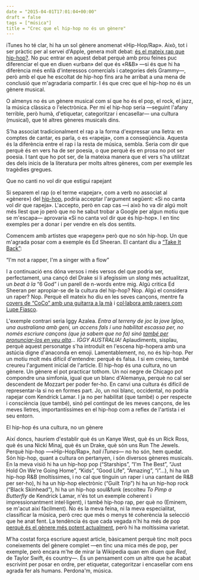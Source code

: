 ```yaml
---
date = "2015-04-01T17:01:04+00:00"
draft = false
tags = ["música"]
title = "Crec que el hip-hop no és un gènere"
---
```

iTunes ho té clar, hi ha un sol gènere anomenat «Hip-Hop/Rap». Això, tot i ser pràctic per al servei d'Apple, genera molt debat: [és el mateix rap que hip-hop?](http://www.ebony.com/entertainment-culture/the-difference-between-rap-hip-hop-798#axzz3W4hvKV5A). No puc entrar en aquest debat perquè amb prou feines puc diferenciar el que en diuen «urban» del que és «R&B» —si és que hi ha diferència més enllà d'interessos comercials i categories dels Grammy—, però amb el que he escoltat de hip-hop fins ara he arribat a una mena de conclusió que m'agradaria compartir. I és que crec que el hip-hop no és un gènere musical.

<!-- more -->

O almenys no és un gènere musical com sí que ho és el pop, el rock, el jazz, la música clàssica o l'electrònica. Per mi el hip-hop seria —seguint l'afany terrible, però humà, d'etiquetar, categoritzar i encasellar— una cultura (musical), que té altres gèneres musicals dins. 

S'ha associat tradicionalment el rap a la forma d'expressar una lletra: en comptes de cantar, es parla, o es «rapeja», com a conseqüència. Aquesta és la diferència entre el rap i la resta de música, sembla. Seria com dir que perquè és en vers ha de ser poesia, o que perquè és en prosa no pot ser poesia. I tant que ho pot ser, de la mateixa manera que el vers s'ha utilitzat des dels inicis de la literatura per molts altres gèneres, com per exemple les tragèdies gregues.

<p class="pQuote">Que no canti no vol dir que estigui rapejant</p>

Si separem el rap (o el terme «rapejar», com a verb no associat al «gènere») del [hip-hop](http://genius.com/discussions/14861-What-is-real-hip-hop-to-you?), podria acceptar l'argument següent: «Si no canta vol dir que rapeja». L'accepto, però en cap cas —i això ho va dir algú molt més llest que jo però que no he sabut trobar a Google per algun motiu que se m'escapa— aprovaria «Si no canta vol dir que és hip-hop». I en tinc exemples per a donar i per vendre en els dos sentits.

Comencem amb artistes que «rapegen» però que no són hip-hop. Un que m'agrada posar com a exemple és Ed Sheeran. El cantant diu a [“Take It Back”](http://genius.com/3122127/Ed-sheeran-take-it-back/Im-not-a-rapper-im-a-singer-with-a-flow-ive-got-a-habit-for-spitting-quicker-lyrics-you-know):

<p class="pQuote">“I'm not a rapper, I'm a singer with a flow”</p>

I a continuació ens dóna versos i més versos del que podria ser, perfectament, una cançó del Drake si li afegíssim un *slang* més actualitzat, un *beat à la* “6 God” i un parell de n-words entre mig. Algú critica Ed Sheeran per apropiar-se de la cultura del hip-hop? Nop. Algú el considera un raper? Nop. Perquè ell mateix ho diu en les seves cançons, mentre fa [covers de “CoCo” amb una guitarra a la mà](www.youtube.com/watch?v=6e5hO2KG1i0) i [col·labora amb rapers com Lupe Fiasco](www.youtube.com/watch?v=wVnu7zi0daY). 

L'exemple contrari seria Iggy Azalea. *Entra al terreny de joc la jove Igloo, una australiana amb geni, un accens fals i una habilitat escassa per, no només escriure cançons (que ja sabem que no fa) sinó [també per pronunciar-los en veu alta](https://vine.co/v/OViWBIwzB9H)... IGGY AUSTRALIA!* Aplaudiments, sisplau, perquè aquest personatge s'ha introduït en l'escena hip-hopera amb una astúcia digne d'anaconda en emoji. Lamentablement, no, no és hip-hop. Per un motiu molt més difícil d'entendre: perquè és falsa. I si em creieu, també creureu l'argument inicial de l'article. El hip-hop és una cultura, no un gènere. Un gènere el pot practicar tothom. Un noi negre de Chicago pot compondre una simfonia, igual que un blanc d'Alemanya, perquè no cal ser descendent de Mozzart per poder fer-ho. En canvi una cultura és difícil de representar-la si no en formes part. Jo, un noi blanc, occidental, no podria rapejar com Kendrick Lamar. I ja no per habilitat (que també) o per respecte i consciència (que també), sinó pel contingut de les meves cançons, de les meves lletres, importantíssimes en el hip-hop com a reflex de l'artista i el seu entorn.

<p class="pQuote">El hip-hop és una cultura, no un gènere</p>

Així doncs, hauríem d'establir què és un Kanye West, què és un Rick Ross, què és una Nicki Minaj, què és un Drake, què són uns Run The Jewels. Perquè hip-hop —«Hip-Hop/Rap», *hail iTunes*— no ho són, hem quedat. Són hip-hop, quant a cultura on pertanyen, i són diversos gèneres musicals. En la meva visió hi ha un hip-hop pop (“Starships”, “I'm The Best”, “Just Hold On We're Going Home”, “Kids”, “Good Life”, “Amazing”, “i”...), hi ha un hip-hop R&B (moltíssimes, i no cal que tinguin un raper i una cantant de R&B per ser-ho), hi ha un hip-hop electrònic (“Guilt Trip”) hi ha un hip-hop rock (“Black Skinhead”), hi ha un hip-hop soul&funk (escolteu *To Pimp a Butterfly* de Kendrick Lamar, n'és tot un exemple coherent i impressionantment intel·ligent), i també hip-hop rap, per què no (Eminem, se m'acut així fàcilment). No és la meva feina, ni la meva especialitat, classificar la música, però crec que més o menys té coherència la selecció que he anat fent. La tendència és que cada vegada n'hi ha més de pop [perquè és el gènere més potent actualment](http://pigeonsandplanes.com/2013/08/rock-music-sucks-now/), però hi ha moltíssima varietat.

M'ha costat força escriure aquest article, bàsicament perquè tinc molt pocs coneixements del gènere complet —en tinc una mica més de pop, per exemple, però encara m'he de mirar la Wikipedia quan em diuen que *Red*, de Taylor Swift, és country—. És un pensament com un altre que he acabat escrivint per posar en ordre, per etiquetar, categoritzar i encasellar com ens agrada fer als humans. Perdona'm, música.